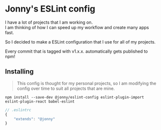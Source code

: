 # Jonny's ESLint config

I have a lot of projects that I am working on.  
I am thinking of how I can speed up my workflow and create many apps fast.

So I decided to make a ESLint configuration that I use for all of my projects.

Every commit that is tagged with v1.x.x. automatically gets published to npm!

## Installing

> This config is thought for my personal projects, so I am modifying the config over time to suit all projects that are mine.

```
npm install --save-dev @jonny/eslint-config eslint-plugin-import eslint-plugin-react babel-eslint
```

```js
// .eslintrc
{
    "extends": "@jonny"
}
```
